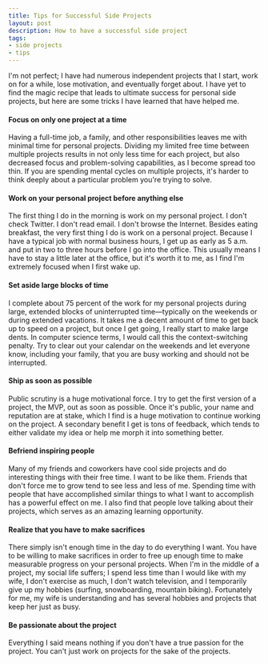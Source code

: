 ```yaml
---
title: Tips for Successful Side Projects
layout: post
description: How to have a successful side project
tags:
- side projects
- tips
---
```


I'm not perfect; I have had numerous independent projects that I start, work on for a while, lose motivation, and eventually forget about. I have yet to find the magic recipe that leads to ultimate success for personal side projects, but here are some tricks I have learned that have helped me.

#### Focus on only one project at a time
Having a full-time job, a family, and other responsibilities leaves me with minimal time for personal projects. Dividing my limited free time between multiple projects results in not only less time for each project, but also decreased focus and problem-solving capabilities, as I become spread too thin. If you are spending mental cycles on multiple projects, it's harder to think deeply about a particular problem you're trying to solve.

#### Work on your personal project before anything else
The first thing I do in the morning is work on my personal project. I don't check Twitter. I don't read email. I don't browse the Internet. Besides eating breakfast, the very first thing I do is work on a personal project. Because I have a typical job with normal business hours, I get up as early as 5 a.m. and put in two to three hours before I go into the office. This usually means I have to stay a little later at the office, but it's worth it to me, as I find I'm extremely focused when I first wake up.

#### Set aside large blocks of time
I complete about 75 percent of the work for my personal projects during large, extended blocks of uninterrupted time—typically on the weekends or during extended vacations. It takes me a decent amount of time to get back up to speed on a project, but once I get going, I really start to make large dents. In computer science terms, I would call this the context-switching penalty. Try to clear out your calendar on the weekends and let everyone know, including your family, that you are busy working and should not be interrupted.

#### Ship as soon as possible
Public scrutiny is a huge motivational force. I try to get the first version of a project, the MVP, out as soon as possible. Once it's public, your name and reputation are at stake, which I find is a huge motivation to continue working on the project. A secondary benefit I get is tons of feedback, which tends to either validate my idea or help me morph it into something better.

#### Befriend inspiring people
Many of my friends and coworkers have cool side projects and do interesting things with their free time. I want to be like them. Friends that don't force me to grow tend to see less and less of me. Spending time with people that have accomplished similar things to what I want to accomplish has a powerful effect on me. I also find that people love talking about their projects, which serves as an amazing learning opportunity.

#### Realize that you have to make sacrifices
There simply isn't enough time in the day to do everything I want. You have to be willing to make sacrifices in order to free up enough time to make measurable progress on your personal projects. When I'm in the middle of a project, my social life suffers; I spend less time than I would like with my wife, I don't exercise as much, I don't watch television, and I temporarily give up my hobbies (surfing, snowboarding, mountain biking). Fortunately for me, my wife is understanding and has several hobbies and projects that keep her just as busy.

#### Be passionate about the project
Everything I said means nothing if you don't have a true passion for the project. You can't just work on projects for the sake of the projects.